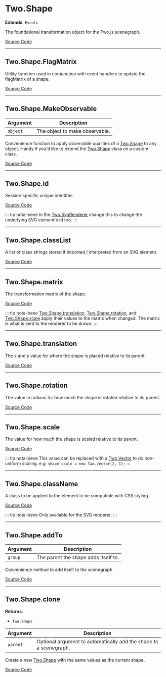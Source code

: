 # Two.Shape


<div class="extends">

__Extends__: `Events`

</div>


The foundational transformation object for the Two.js scenegraph.


<div class="meta">

  [Source Code](https://github.com/jonobr1/two.js/blob/dev/src/shape.js#L9)

</div>







---

<div class="static function ">

## Two.Shape.FlagMatrix













<div class="description">

Utility function used in conjunction with event handlers to update the flagMatrix of a shape.

</div>



<div class="meta">

  [Source Code](https://github.com/jonobr1/two.js/blob/dev/src/shape.js#L73)

</div>






</div>



---

<div class="static function ">

## Two.Shape.MakeObservable










<div class="params">

| Argument | Description |
| ---- | ----------- |
| `object` | The object to make observable. |
</div>




<div class="description">

Convenience function to apply observable qualities of a [Two.Shape](/documentation/shape) to any object. Handy if you'd like to extend the [Two.Shape](/documentation/shape) class on a custom class.

</div>



<div class="meta">

  [Source Code](https://github.com/jonobr1/two.js/blob/dev/src/shape.js#L82)

</div>






</div>



---

<div class="instance member ">

## Two.Shape.id








<div class="properties">

Session specific unique identifier.

</div>








<div class="meta">

  [Source Code](https://github.com/jonobr1/two.js/blob/dev/src/shape.js#L28)

</div>



<div class="tags">


::: tip nota-bene
In the [Two.SvgRenderer](/documentation/svgrenderer) change this to change the underlying SVG element's id too.
:::


</div>




</div>



---

<div class="instance member ">

## Two.Shape.classList








<div class="properties">



</div>






<div class="description">

A list of class strings stored if imported / interpreted  from an SVG element.

</div>



<div class="meta">

  [Source Code](https://github.com/jonobr1/two.js/blob/dev/src/shape.js#L35)

</div>






</div>



---

<div class="instance member ">

## Two.Shape.matrix








<div class="properties">



</div>






<div class="description">

The transformation matrix of the shape.

</div>



<div class="meta">

  [Source Code](https://github.com/jonobr1/two.js/blob/dev/src/shape.js#L42)

</div>



<div class="tags">


::: tip nota-bene
[Two.Shape.translation](/documentation/shape#two-shape-translation), [Two.Shape.rotation](/documentation/shape#two-shape-rotation), and [Two.Shape.scale](/documentation/shape#two-shape-scale) apply their values to the matrix when changed. The matrix is what is sent to the renderer to be drawn.
:::


</div>




</div>



---

<div class="instance member ">

## Two.Shape.translation








<div class="properties">

The x and y value for where the shape is placed relative to its parent.

</div>








<div class="meta">

  [Source Code](https://github.com/jonobr1/two.js/blob/dev/src/shape.js#L50)

</div>






</div>



---

<div class="instance member ">

## Two.Shape.rotation








<div class="properties">

The value in radians for how much the shape is rotated relative to its parent.

</div>








<div class="meta">

  [Source Code](https://github.com/jonobr1/two.js/blob/dev/src/shape.js#L56)

</div>






</div>



---

<div class="instance member ">

## Two.Shape.scale








<div class="properties">

The value for how much the shape is scaled relative to its parent.

</div>








<div class="meta">

  [Source Code](https://github.com/jonobr1/two.js/blob/dev/src/shape.js#L62)

</div>



<div class="tags">


::: tip nota-bene
This value can be replaced with a [Two.Vector](/documentation/vector) to do non-uniform scaling. e.g: `shape.scale = new Two.Vector(2, 1);`
:::


</div>




</div>



---

<div class="instance member ">

## Two.Shape.className








<div class="properties">

A class to be applied to the element to be compatible with CSS styling.

</div>








<div class="meta">

  [Source Code](https://github.com/jonobr1/two.js/blob/dev/src/shape.js#L246)

</div>



<div class="tags">


::: tip nota-bene
Only available for the SVG renderer.
:::


</div>




</div>



---

<div class="instance function ">

## Two.Shape.addTo










<div class="params">

| Argument | Description |
| ---- | ----------- |
| `group` | The parent the shape adds itself to. |
</div>




<div class="description">

Convenience method to add itself to the scenegraph.

</div>



<div class="meta">

  [Source Code](https://github.com/jonobr1/two.js/blob/dev/src/shape.js#L255)

</div>






</div>



---

<div class="instance function ">

## Two.Shape.clone




<div class="returns">

__Returns__:



+ `Two.Shape`




</div>







<div class="params">

| Argument | Description |
| ---- | ----------- |
| `parent` | Optional argument to automatically add the shape to a scenegraph. |
</div>




<div class="description">

Create a new [Two.Shape](/documentation/shape) with the same values as the current shape.

</div>



<div class="meta">

  [Source Code](https://github.com/jonobr1/two.js/blob/dev/src/shape.js#L266)

</div>






</div>


